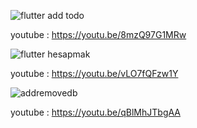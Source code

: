 ![flutter add todo](https://user-images.githubusercontent.com/110540029/232334539-a839f3a6-abcb-4ff2-8bd8-38ad4d0e8959.PNG)

youtube : https://youtu.be/8mzQ97G1MRw


![flutter hesapmak](https://user-images.githubusercontent.com/110540029/232334603-db7df79a-0efe-48f8-90c7-211d3539a840.PNG)

youtube : https://youtu.be/vLO7fQFzw1Y

![addremovedb](https://user-images.githubusercontent.com/110540029/234697781-633ff760-b0f4-428f-922b-5692b7a142e4.PNG)

 youtube : https://youtu.be/qBlMhJTbgAA
